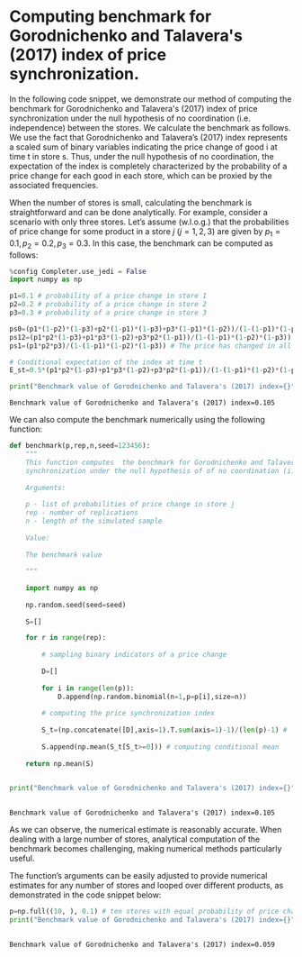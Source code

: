 # Computing benchmark for Gorodnichenko and Talavera's (2017) index of price synchronization.

In the following code snippet, we demonstrate our method of computing the benchmark for Gorodnichenko and Talavera's (2017) index of price synchronization under the null hypothesis of no coordination (i.e. independence) between the stores. We calculate the benchmark as follows. We use the fact that Gorodnichenko and Talavera’s (2017) index represents a scaled sum of binary variables indicating the price change of good i at time t in store s. Thus, under the null hypothesis of no coordination, the expectation of the index is completely characterized by the probability of a price change for each good in each store, which can be proxied by the associated frequencies. 

When the number of stores is small, calculating the benchmark is straightforward and can be done analytically. For example, consider a scenario with only three stores. Let’s assume (w.l.o.g.) that the probabilities of price change for some product in a store $j$ ($j=1,2,3$) are given by $p_{1}=0.1, p_{2}=0.2, p_{3}=0.3$. In this case, the benchmark can be computed as follows:


```python
%config Completer.use_jedi = False
import numpy as np
```


```python
p1=0.1 # probability of a price change in store 1
p2=0.2 # probability of a price change in store 2
p3=0.3 # probability of a price change in store 3

ps0=(p1*(1-p2)*(1-p3)+p2*(1-p1)*(1-p3)+p3*(1-p1)*(1-p2))/(1-(1-p1)*(1-p2)*(1-p3)) # There is a single price change (the index takes the value of 0)
ps12=(p1*p2*(1-p3)+p1*p3*(1-p2)+p3*p2*(1-p1))/(1-(1-p1)*(1-p2)*(1-p3)) # There is a price change in two stores at the same time (the index takes the value of 0.5)
ps1=(p1*p2*p3)/(1-(1-p1)*(1-p2)*(1-p3)) # The price has changed in all stores at the same time (the index takes the value of 1)

# Conditional expectation of the index at time t
E_st=0.5*(p1*p2*(1-p3)+p1*p3*(1-p2)+p3*p2*(1-p1))/(1-(1-p1)*(1-p2)*(1-p3))+(p1*p2*p3)/(1-(1-p1)*(1-p2)*(1-p3)) 

print("Benchmark value of Gorodnichenko and Talavera's (2017) index={}".format(np.round(E_st,3)))
```

    Benchmark value of Gorodnichenko and Talavera's (2017) index=0.105
    

We can also compute the benchmark numerically using the following function:


```python
def benchmark(p,rep,n,seed=123456):
    """
    This function computes  the benchmark for Gorodnichenko and Talavera's (2017) index of price 
    synchronization under the null hypothesis of of no coordination (i.e. independence) between the stores.
    
    Arguments:
    
    p - list of probabilities of price change in store j
    rep - number of replications
    n - length of the simulated sample
    
    Value:
    
    The benchmark value
    
    """
    
    import numpy as np
    
    np.random.seed(seed=seed)
    
    S=[]

    for r in range(rep):
    
        # sampling binary indicators of a price change
    
        D=[]
    
        for i in range(len(p)):
            D.append(np.random.binomial(n=1,p=p[i],size=n))
    
        # computing the price synchronization index
    
        S_t=(np.concatenate([D],axis=1).T.sum(axis=1)-1)/(len(p)-1) #  Gorodnichenko and Talavera's (2017) index over time
    
        S.append(np.mean(S_t[S_t>=0])) # computing conditional mean
        
    return np.mean(S)
    
```


```python
print("Benchmark value of Gorodnichenko and Talavera's (2017) index={}".format(np.round(benchmark(p=[0.1,0.2,0.3],
                                                                                                  n=1000,rep=1000),3)))
```

    Benchmark value of Gorodnichenko and Talavera's (2017) index=0.105
    

As we can observe, the numerical estimate is reasonably accurate. When dealing with a large number of stores, analytical computation of the benchmark becomes challenging, making numerical methods particularly useful.

The function’s arguments can be easily adjusted to provide numerical estimates for any number of stores and looped over different products, as demonstrated in the code snippet below:


```python
p=np.full((10, ), 0.1) # ten stores with equal probability of price change
print("Benchmark value of Gorodnichenko and Talavera's (2017) index={}".format(np.round(benchmark(p=p,
                                                                                                  n=1000,rep=1000),3)))
```

    Benchmark value of Gorodnichenko and Talavera's (2017) index=0.059
    


```python

```

